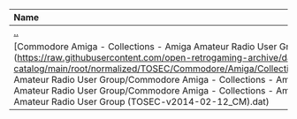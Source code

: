 |Name|Size|
|:---|---:|
|[..](../index.html)|DIR|
|[Commodore Amiga - Collections - Amiga Amateur Radio User Group.dat](https://raw.githubusercontent.com/open-retrogaming-archive/dat-catalog/main/root/normalized/TOSEC/Commodore/Amiga/Collections/Amiga Amateur Radio User Group/Commodore Amiga - Collections - Amiga Amateur Radio User Group/Commodore Amiga - Collections - Amiga Amateur Radio User Group (TOSEC-v2014-02-12_CM).dat)|32102|

